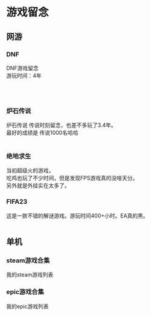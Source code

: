 # 游戏留念
## 网游
### DNF
DNF游戏留念<br />
游玩时间：4年

<img _src="https://pcsdata.baidu.com/thumbnail/3a34cc89fk036aa99dcd56f3fa783ea7?fid=1103391745831-16051585-103289759123332&rt=pr&sign=FDTAER-yUdy3dSFZ0SVxtzShv1zcMqd-aUIFj8q3W%2BJFsg%2BHJQsJgeMDhhU%3D&expires=48h&chkv=0&chkbd=0&chkpc=&dp-logid=8686601713191425635&dp-callid=0&time=1687680000&bus_no=26&size=c1600_u1600&quality=100&vuk=-&ft=video" :src="$withBase('/loading.jpg')" width="100%" />
<img _src="https://pcsdata.baidu.com/thumbnail/393ddd096j2b42fe9eaf0d259b718fe5?fid=1103391745831-16051585-316396519307244&rt=pr&sign=FDTAER-yUdy3dSFZ0SVxtzShv1zcMqd-3u2THzz7nInNfKIFx1Qpl8bkQxI%3D&expires=48h&chkv=0&chkbd=0&chkpc=&dp-logid=8686601713191425635&dp-callid=0&time=1687680000&bus_no=26&size=c1600_u1600&quality=100&vuk=-&ft=video" :src="$withBase('/loading.jpg')" width="100%" />
<img _src="https://pcsdata.baidu.com/thumbnail/addf0618agd3b2ed80b2af1fca438341?fid=1103391745831-16051585-921690859825134&rt=pr&sign=FDTAER-yUdy3dSFZ0SVxtzShv1zcMqd-yTQ%2F85v7FtdI9HhymP2XZhcw1bc%3D&expires=48h&chkv=0&chkbd=0&chkpc=&dp-logid=8686601713191425635&dp-callid=0&time=1687680000&bus_no=26&size=c1600_u1600&quality=100&vuk=-&ft=video" :src="$withBase('/loading.jpg')" width="100%" />
<img _src="https://pcsdata.baidu.com/thumbnail/3a893d4fftbb0520a027f852082aaaf0?fid=1103391745831-16051585-544476953973102&rt=pr&sign=FDTAER-yUdy3dSFZ0SVxtzShv1zcMqd-1ehV15zYMEq4C0xta2CQJlWMDzE%3D&expires=48h&chkv=0&chkbd=0&chkpc=&dp-logid=8686601713191425635&dp-callid=0&time=1687680000&bus_no=26&size=c1600_u1600&quality=100&vuk=-&ft=video" :src="$withBase('/loading.jpg')" width="100%" />
<img _src="https://pcsdata.baidu.com/thumbnail/1bb620969h6740749baa95ed1c7d9337?fid=1103391745831-16051585-449125061075484&rt=pr&sign=FDTAER-yUdy3dSFZ0SVxtzShv1zcMqd-19klZZxwLEo438lWMSCMexjB8TQ%3D&expires=48h&chkv=0&chkbd=0&chkpc=&dp-logid=8686601713191425635&dp-callid=0&time=1687680000&bus_no=26&size=c1600_u1600&quality=100&vuk=-&ft=video" :src="$withBase('/loading.jpg')" width="100%" />
<img _src="https://pcsdata.baidu.com/thumbnail/909b0aa16lb1ca2eeb604860541bbb78?fid=1103391745831-16051585-782883761572873&rt=pr&sign=FDTAER-yUdy3dSFZ0SVxtzShv1zcMqd-jwguJYMdR2FT9aQxw3D5oQWDKnI%3D&expires=48h&chkv=0&chkbd=0&chkpc=&dp-logid=8686601713191425635&dp-callid=0&time=1687680000&bus_no=26&size=c1600_u1600&quality=100&vuk=-&ft=video" :src="$withBase('/loading.jpg')" width="100%" />
<img _src="https://pcsdata.baidu.com/thumbnail/18804806el71fe56f15004afb6ed6342?fid=1103391745831-16051585-387471360580791&rt=pr&sign=FDTAER-yUdy3dSFZ0SVxtzShv1zcMqd-mEQXVl%2FhB8azQkv22J4%2B3dEN6pY%3D&expires=48h&chkv=0&chkbd=0&chkpc=&dp-logid=8686601713191425635&dp-callid=0&time=1687680000&bus_no=26&size=c1600_u1600&quality=100&vuk=-&ft=video" :src="$withBase('/loading.jpg')" width="100%" />
<img _src="https://pcsdata.baidu.com/thumbnail/af8a80d21n24427311e638434c01ce7a?fid=1103391745831-16051585-362565446759186&rt=pr&sign=FDTAER-yUdy3dSFZ0SVxtzShv1zcMqd-FEdrQ71eGFmtfu%2BN7yHLBUV6FjM%3D&expires=48h&chkv=0&chkbd=0&chkpc=&dp-logid=8686601713191425635&dp-callid=0&time=1687680000&bus_no=26&size=c1600_u1600&quality=100&vuk=-&ft=video" :src="$withBase('/loading.jpg')" width="100%" />
<img _src="https://pcsdata.baidu.com/thumbnail/7260239c7pcdcdb9c41fc40412113f74?fid=1103391745831-16051585-213565253379627&rt=pr&sign=FDTAER-yUdy3dSFZ0SVxtzShv1zcMqd-1jHWY4rSkX4v2CaArzzRJGJUoLU%3D&expires=48h&chkv=0&chkbd=0&chkpc=&dp-logid=8686601713191425635&dp-callid=0&time=1687680000&bus_no=26&size=c1600_u1600&quality=100&vuk=-&ft=video" :src="$withBase('/loading.jpg')" width="100%" />
<img _src="https://pcsdata.baidu.com/thumbnail/cce65b3d5mc63faa734b2edaafa9a5f6?fid=1103391745831-16051585-67056322100544&rt=pr&sign=FDTAER-yUdy3dSFZ0SVxtzShv1zcMqd-3QaommMyB7N8Eer4zLZdrk7nFKE%3D&expires=48h&chkv=0&chkbd=0&chkpc=&dp-logid=8686601713191425635&dp-callid=0&time=1687680000&bus_no=26&size=c1600_u1600&quality=100&vuk=-&ft=video" :src="$withBase('/loading.jpg')" width="49%" />
<img _src="https://pcsdata.baidu.com/thumbnail/ce50383e5g7e7a245bcfe735ca9dda63?fid=1103391745831-16051585-52154488554796&rt=pr&sign=FDTAER-yUdy3dSFZ0SVxtzShv1zcMqd-dJi68ZIEnTuEEqxJs4chKGOaa4g%3D&expires=48h&chkv=0&chkbd=0&chkpc=&dp-logid=8686601713191425635&dp-callid=0&time=1687680000&bus_no=26&size=c1600_u1600&quality=100&vuk=-&ft=video" :src="$withBase('/loading.jpg')" width="49%" />
<img _src="https://pcsdata.baidu.com/thumbnail/64469e96cq62c4a27fff75b223496575?fid=1103391745831-16051585-791433242646771&rt=pr&sign=FDTAER-yUdy3dSFZ0SVxtzShv1zcMqd-hisugMATaoB40dHw%2FN2Wj2cRqWQ%3D&expires=48h&chkv=0&chkbd=0&chkpc=&dp-logid=8686601713191425635&dp-callid=0&time=1687680000&bus_no=26&size=c1600_u1600&quality=100&vuk=-&ft=video" :src="$withBase('/loading.jpg')" width="49%" />
<img _src="https://pcsdata.baidu.com/thumbnail/d5f2ca956v9168716c487b74ccbf1ed0?fid=1103391745831-16051585-550039085791525&rt=pr&sign=FDTAER-yUdy3dSFZ0SVxtzShv1zcMqd-mZz4IXAuOgIU%2BmM95Vya4kpqpto%3D&expires=48h&chkv=0&chkbd=0&chkpc=&dp-logid=8686601713191425635&dp-callid=0&time=1687680000&bus_no=26&size=c1600_u1600&quality=100&vuk=-&ft=video" :src="$withBase('/loading.jpg')" width="49%" />




### 炉石传说
炉石传说 传说时刻留念，也差不多玩了3.4年。<br />
最好的成绩是 传说1000名哈哈<br />
<img _src="$withBase('https://pcsdata.baidu.com/thumbnail/04d443ccdv7da8ed25f3738fd6f1227c?fid=1103391745831-16051585-119375124316477&rt=pr&sign=FDTAER-yUdy3dSFZ0SVxtzShv1zcMqd-foxACNbuXKrSh26tVR13lr9RCNQ%3D&expires=48h&chkv=0&chkbd=0&chkpc=&dp-logid=8686780026765140575&dp-callid=0&time=1687680000&bus_no=26&size=c1600_u1600&quality=100&vuk=-&ft=video" :src="$withBase('/loading.jpg')" width="49%" />
<img _src="https://pcsdata.baidu.com/thumbnail/13a0204b0v6664edd882748926642017?fid=1103391745831-16051585-1083338298679014&rt=pr&sign=FDTAER-yUdy3dSFZ0SVxtzShv1zcMqd-vwfX1r5UH9a4s9jPr%2BEEs%2BqJ0RI%3D&expires=48h&chkv=0&chkbd=0&chkpc=&dp-logid=8686780026765140575&dp-callid=0&time=1687680000&bus_no=26&size=c1600_u1600&quality=100&vuk=-&ft=video" :src="$withBase('/loading.jpg')" width="49%" />
<img _src="https://pcsdata.baidu.com/thumbnail/418869055l6599eba299ae97f1bc9a39?fid=1103391745831-16051585-1002402450924563&rt=pr&sign=FDTAER-yUdy3dSFZ0SVxtzShv1zcMqd-lKpZxKPCj5z%2FEXNfFFi9Cd1ozVU%3D&expires=48h&chkv=0&chkbd=0&chkpc=&dp-logid=8686780026765140575&dp-callid=0&time=1687680000&bus_no=26&size=c1600_u1600&quality=100&vuk=-&ft=video" :src="$withBase('/loading.jpg')" width="100%" />
<img _src="https://pcsdata.baidu.com/thumbnail/42d927cf4pe69e3520af4e114181245e?fid=1103391745831-16051585-636923976326634&rt=pr&sign=FDTAER-yUdy3dSFZ0SVxtzShv1zcMqd-OmhQVTWCAqvTf7GD5W3gCc5Ty7s%3D&expires=48h&chkv=0&chkbd=0&chkpc=&dp-logid=8686780026765140575&dp-callid=0&time=1687680000&bus_no=26&size=c1600_u1600&quality=100&vuk=-&ft=video" :src="$withBase('/loading.jpg')" width="100%" />
<img _src="https://pcsdata.baidu.com/thumbnail/1bc43200auc2f7474f3c29fa33808ebf?fid=1103391745831-16051585-575362443888040&rt=pr&sign=FDTAER-yUdy3dSFZ0SVxtzShv1zcMqd-Vzp1h7VB8qR%2BKrV%2F6U0jV2MBth0%3D&expires=48h&chkv=0&chkbd=0&chkpc=&dp-logid=8686780026765140575&dp-callid=0&time=1687680000&bus_no=26&size=c1600_u1600&quality=100&vuk=-&ft=video" :src="$withBase('/loading.jpg')" width="100%" />
<img _src="https://pcsdata.baidu.com/thumbnail/2d511f2f0hab91576539a5433f77d86c?fid=1103391745831-16051585-469108667952612&rt=pr&sign=FDTAER-yUdy3dSFZ0SVxtzShv1zcMqd-PkzUWLK%2BM5PLmxMPsRAkQfmpmWg%3D&expires=48h&chkv=0&chkbd=0&chkpc=&dp-logid=8686780026765140575&dp-callid=0&time=1687680000&bus_no=26&size=c1600_u1600&quality=100&vuk=-&ft=video" :src="$withBase('/loading.jpg')" width="100%" />
<img _src="https://pcsdata.baidu.com/thumbnail/003e6d833n4f981c921e960de0f34f21?fid=1103391745831-16051585-405651051891426&rt=pr&sign=FDTAER-yUdy3dSFZ0SVxtzShv1zcMqd-ZT93fUtxQLOaUC7FfqsC91X2jZE%3D&expires=48h&chkv=0&chkbd=0&chkpc=&dp-logid=8686780026765140575&dp-callid=0&time=1687680000&bus_no=26&size=c1600_u1600&quality=100&vuk=-&ft=video" :src="$withBase('/loading.jpg')" width="100%" />
<img _src="https://pcsdata.baidu.com/thumbnail/bc8b181delaa7fbf18af1d882e889f3e?fid=1103391745831-16051585-319491382941973&rt=pr&sign=FDTAER-yUdy3dSFZ0SVxtzShv1zcMqd-gIXrMvJWkptEv0Q4sTtvh%2FKHqmc%3D&expires=48h&chkv=0&chkbd=0&chkpc=&dp-logid=8686780026765140575&dp-callid=0&time=1687680000&bus_no=26&size=c1600_u1600&quality=100&vuk=-&ft=video" :src="$withBase('/loading.jpg')" width="100%" />

### 绝地求生
当初超级火的游戏，<br />
吃鸡也玩了不少时间，但是发现FPS游戏真的没啥天分。<br/>
另外就是外挂实在太多了。
<img _src="https://pcsdata.baidu.com/thumbnail/bdfda8a83pabd1ed6c6d56c40a2f8bc7?fid=1103391745831-16051585-4692691775334&rt=pr&sign=FDTAER-yUdy3dSFZ0SVxtzShv1zcMqd-AYnECvfRo4K3CU%2BFAjH7nyqPPGM%3D&expires=48h&chkv=0&chkbd=0&chkpc=&dp-logid=8686814303956561343&dp-callid=0&time=1687680000&bus_no=26&size=c1600_u1600&quality=100&vuk=-&ft=video" :src="$withBase('/loading.jpg')" width="100%" />
<img _src="https://pcsdata.baidu.com/thumbnail/7dec96c66jc9bf81a5e3b0e544e41a90?fid=1103391745831-16051585-1096856903891281&rt=pr&sign=FDTAER-yUdy3dSFZ0SVxtzShv1zcMqd-CkxNKpDadQQG0KPltv6x3nLaXL0%3D&expires=48h&chkv=0&chkbd=0&chkpc=&dp-logid=8686814303956561343&dp-callid=0&time=1687680000&bus_no=26&size=c1600_u1600&quality=100&vuk=-&ft=video" :src="$withBase('/loading.jpg')" width="100%" />
<img _src="https://pcsdata.baidu.com/thumbnail/9ddf70374g760b0191f876e2d03bd7b2?fid=1103391745831-16051585-1080067739977161&rt=pr&sign=FDTAER-yUdy3dSFZ0SVxtzShv1zcMqd-ZpEXzh%2Bowfkinwp8aF%2FoYkfgfjA%3D&expires=48h&chkv=0&chkbd=0&chkpc=&dp-logid=8686814303956561343&dp-callid=0&time=1687680000&bus_no=26&size=c1600_u1600&quality=100&vuk=-&ft=video" :src="$withBase('/loading.jpg')" width="100%" />
<img _src="https://pcsdata.baidu.com/thumbnail/8418b5608s6bf7440a50257ce9a569d7?fid=1103391745831-16051585-976907521234247&rt=pr&sign=FDTAER-yUdy3dSFZ0SVxtzShv1zcMqd-v7SBkpW1SAPHApj8bYHpRO9H9uc%3D&expires=48h&chkv=0&chkbd=0&chkpc=&dp-logid=8686814303956561343&dp-callid=0&time=1687680000&bus_no=26&size=c1600_u1600&quality=100&vuk=-&ft=video" :src="$withBase('/loading.jpg')" width="100%" />
<img _src="https://pcsdata.baidu.com/thumbnail/ccff526b9h7eaa88db6283dc4993c5de?fid=1103391745831-16051585-944440782010710&rt=pr&sign=FDTAER-yUdy3dSFZ0SVxtzShv1zcMqd-lmfHm7BUBxIbKVRkKu1W2EhfYUg%3D&expires=48h&chkv=0&chkbd=0&chkpc=&dp-logid=8686814303956561343&dp-callid=0&time=1687680000&bus_no=26&size=c1600_u1600&quality=100&vuk=-&ft=video" :src="$withBase('/loading.jpg')" width="100%" />
<img _src="https://pcsdata.baidu.com/thumbnail/8d060a8f8me3ac4a401ca9ef9e7f4e9d?fid=1103391745831-16051585-904613483850017&rt=pr&sign=FDTAER-yUdy3dSFZ0SVxtzShv1zcMqd-5pCPOdmW40UKc8BlPmpkxC1lwzA%3D&expires=48h&chkv=0&chkbd=0&chkpc=&dp-logid=8686814303956561343&dp-callid=0&time=1687680000&bus_no=26&size=c1600_u1600&quality=100&vuk=-&ft=video" :src="$withBase('/loading.jpg')" width="100%" />
<img _src="https://pcsdata.baidu.com/thumbnail/5ede6bd4akc29da7e583eb2f741e5422?fid=1103391745831-16051585-665928189138152&rt=pr&sign=FDTAER-yUdy3dSFZ0SVxtzShv1zcMqd-uMkZD84M%2BcTVDyt4WEHWHBaiyGY%3D&expires=48h&chkv=0&chkbd=0&chkpc=&dp-logid=8686814303956561343&dp-callid=0&time=1687680000&bus_no=26&size=c1600_u1600&quality=100&vuk=-&ft=video" :src="$withBase('/loading.jpg')" width="100%" />
<img _src="https://pcsdata.baidu.com/thumbnail/8d5844219j6af3297a65ad8e48a8e63d?fid=1103391745831-16051585-657843963919047&rt=pr&sign=FDTAER-yUdy3dSFZ0SVxtzShv1zcMqd-thGGyhyWPIzeprfoy7IhJlqMQJE%3D&expires=48h&chkv=0&chkbd=0&chkpc=&dp-logid=8686814303956561343&dp-callid=0&time=1687680000&bus_no=26&size=c1600_u1600&quality=100&vuk=-&ft=video" :src="$withBase('/loading.jpg')" width="100%" />
<img _src="https://pcsdata.baidu.com/thumbnail/32225bab3n2b12d92365dce177cc8129?fid=1103391745831-16051585-549530873873056&rt=pr&sign=FDTAER-yUdy3dSFZ0SVxtzShv1zcMqd-Hokji2QRqc0uxO5%2FrAkfDNhTIos%3D&expires=48h&chkv=0&chkbd=0&chkpc=&dp-logid=8686814303956561343&dp-callid=0&time=1687680000&bus_no=26&size=c1600_u1600&quality=100&vuk=-&ft=video" :src="$withBase('/loading.jpg')" width="100%" />
<img _src="https://pcsdata.baidu.com/thumbnail/4944c047ft4e5b7013771440b04093b7?fid=1103391745831-16051585-545827557365723&rt=pr&sign=FDTAER-yUdy3dSFZ0SVxtzShv1zcMqd-Wx3vEW%2BNhFz88sAfusvvB0Gx2eM%3D&expires=48h&chkv=0&chkbd=0&chkpc=&dp-logid=8686814303956561343&dp-callid=0&time=1687680000&bus_no=26&size=c1600_u1600&quality=100&vuk=-&ft=video" :src="$withBase('/loading.jpg')" width="100%" />
<img _src="https://pcsdata.baidu.com/thumbnail/72f374345me42e1311f100e429825e27?fid=1103391745831-16051585-390114580824190&rt=pr&sign=FDTAER-yUdy3dSFZ0SVxtzShv1zcMqd-ENguFgjgZAg3zk0N16WP9EWdu1c%3D&expires=48h&chkv=0&chkbd=0&chkpc=&dp-logid=8686814303956561343&dp-callid=0&time=1687680000&bus_no=26&size=c1600_u1600&quality=100&vuk=-&ft=video" :src="$withBase('/loading.jpg')" width="100%" />
<img _src="https://pcsdata.baidu.com/thumbnail/467da957epf1a388a2429f6f09ce14f7?fid=1103391745831-16051585-388379948860212&rt=pr&sign=FDTAER-yUdy3dSFZ0SVxtzShv1zcMqd-p9MqbJmcWPfpFca02KOG6dSGkoo%3D&expires=48h&chkv=0&chkbd=0&chkpc=&dp-logid=8686814303956561343&dp-callid=0&time=1687680000&bus_no=26&size=c1600_u1600&quality=100&vuk=-&ft=video" :src="$withBase('/loading.jpg')" width="100%" />
<img _src="https://pcsdata.baidu.com/thumbnail/fa6fb7a7esbe8b53043b2dab97c8c029?fid=1103391745831-16051585-301725149833628&rt=pr&sign=FDTAER-yUdy3dSFZ0SVxtzShv1zcMqd-%2BFbHO%2BFrp3TnX4ZYeQWCMxTMFUA%3D&expires=48h&chkv=0&chkbd=0&chkpc=&dp-logid=8686814303956561343&dp-callid=0&time=1687680000&bus_no=26&size=c1600_u1600&quality=100&vuk=-&ft=video" :src="$withBase('/loading.jpg')" width="100%" />
<img _src="https://pcsdata.baidu.com/thumbnail/3fe0d603em733cf287fbc5870539f855?fid=1103391745831-16051585-163930794650593&rt=pr&sign=FDTAER-yUdy3dSFZ0SVxtzShv1zcMqd-NYOPjktQWzx9eCf9hz9A8YDoWKI%3D&expires=48h&chkv=0&chkbd=0&chkpc=&dp-logid=8686814303956561343&dp-callid=0&time=1687680000&bus_no=26&size=c1600_u1600&quality=100&vuk=-&ft=video" :src="$withBase('/loading.jpg')" width="100%" />
<img _src="https://pcsdata.baidu.com/thumbnail/5f124e369rb45147ea229f43f1783c6d?fid=1103391745831-16051585-158587865837228&rt=pr&sign=FDTAER-yUdy3dSFZ0SVxtzShv1zcMqd-lRWfwmPopbPn5NkHH%2FB5uf6It8I%3D&expires=48h&chkv=0&chkbd=0&chkpc=&dp-logid=8686814303956561343&dp-callid=0&time=1687680000&bus_no=26&size=c1600_u1600&quality=100&vuk=-&ft=video" :src="$withBase('/loading.jpg')" width="100%" />
<img _src="https://pcsdata.baidu.com/thumbnail/4ff6e3182i350760a56b6105709124b9?fid=1103391745831-16051585-121549664023658&rt=pr&sign=FDTAER-yUdy3dSFZ0SVxtzShv1zcMqd-1Cm%2Bj1vVI7la3GPAzVV5jq6RiD0%3D&expires=48h&chkv=0&chkbd=0&chkpc=&dp-logid=8686814303956561343&dp-callid=0&time=1687680000&bus_no=26&size=c1600_u1600&quality=100&vuk=-&ft=video" :src="$withBase('/loading.jpg')" width="100%" />
<img _src="https://pcsdata.baidu.com/thumbnail/fe411ce28m6f9f172a116b394d689a26?fid=1103391745831-16051585-47021310203887&rt=pr&sign=FDTAER-yUdy3dSFZ0SVxtzShv1zcMqd-vJw%2Fg51gint%2FMbJdvD53Kj%2BfUwE%3D&expires=48h&chkv=0&chkbd=0&chkpc=&dp-logid=8686814303956561343&dp-callid=0&time=1687680000&bus_no=26&size=c1600_u1600&quality=100&vuk=-&ft=video" :src="$withBase('/loading.jpg')" width="100%" />
<img _src="https://pcsdata.baidu.com/thumbnail/6aa213361nb8e0cd9ae3308ba860c209?fid=1103391745831-16051585-38958517661332&rt=pr&sign=FDTAER-yUdy3dSFZ0SVxtzShv1zcMqd-Fv5z3%2BwUZE2BR4WJOTn7Iu0uTz8%3D&expires=48h&chkv=0&chkbd=0&chkpc=&dp-logid=8686814303956561343&dp-callid=0&time=1687680000&bus_no=26&size=c1600_u1600&quality=100&vuk=-&ft=video" :src="$withBase('/loading.jpg')" width="100%" />

### FIFA23
这是一款不错的解谜游戏。游玩时间400+小时。EA真的黑。<br />

<img _src="https://pcsdata.baidu.com/thumbnail/70c590e0bidd3a2b6f5d675977577189?fid=1103391745831-16051585-518657156241209&rt=pr&sign=FDTAER-yUdy3dSFZ0SVxtzShv1zcMqd-%2FLsTzCQJtkseL9erndES%2BPMLS6Q%3D&expires=48h&chkv=0&chkbd=0&chkpc=&dp-logid=8686862297543391248&dp-callid=0&time=1687683600&bus_no=26&size=c1600_u1600&quality=100&vuk=-&ft=video" :src="$withBase('/loading.jpg')" width="100%" />
<img _src="https://pcsdata.baidu.com/thumbnail/aa98cd864lb0f69ea5e4f5271402e463?fid=1103391745831-16051585-384779865237996&rt=pr&sign=FDTAER-yUdy3dSFZ0SVxtzShv1zcMqd-gx8iUA1VFEnxRikekPv%2BPCT0%2B6s%3D&expires=48h&chkv=0&chkbd=0&chkpc=&dp-logid=8686862297543391248&dp-callid=0&time=1687683600&bus_no=26&size=c1600_u1600&quality=100&vuk=-&ft=video" :src="$withBase('/loading.jpg')" width="100%" />
<img _src="https://pcsdata.baidu.com/thumbnail/89cb3d69ei94f3f644cf1c74da93e6fa?fid=1103391745831-16051585-920434233320632&rt=pr&sign=FDTAER-yUdy3dSFZ0SVxtzShv1zcMqd-lyKUrCtlkzC9OKRfwCsdLCMkukE%3D&expires=48h&chkv=0&chkbd=0&chkpc=&dp-logid=8686862297543391248&dp-callid=0&time=1687683600&bus_no=26&size=c1600_u1600&quality=100&vuk=-&ft=video" :src="$withBase('/loading.jpg')" width="100%" />
<img _src="https://pcsdata.baidu.com/thumbnail/08c5a7f9aob811352b066d9e9f8dbbe9?fid=1103391745831-16051585-706448944524692&rt=pr&sign=FDTAER-yUdy3dSFZ0SVxtzShv1zcMqd-PJW4j%2F%2FGzF0cp2nd1%2BExmDVZPgo%3D&expires=48h&chkv=0&chkbd=0&chkpc=&dp-logid=8686862297543391248&dp-callid=0&time=1687683600&bus_no=26&size=c1600_u1600&quality=100&vuk=-&ft=video" :src="$withBase('/loading.jpg')" width="100%" />
<img _src="https://pcsdata.baidu.com/thumbnail/70a318e07gac5459716f4ee11d74d4dc?fid=1103391745831-16051585-698101141171406&rt=pr&sign=FDTAER-yUdy3dSFZ0SVxtzShv1zcMqd-%2BI1amN%2F09cYUwVTVMiu%2FzHVpF5o%3D&expires=48h&chkv=0&chkbd=0&chkpc=&dp-logid=8686862297543391248&dp-callid=0&time=1687683600&bus_no=26&size=c1600_u1600&quality=100&vuk=-&ft=video" :src="$withBase('/loading.jpg')" width="100%" />
<img _src="https://pcsdata.baidu.com/thumbnail/646fc256epd9fc2236033c48b219aedc?fid=1103391745831-16051585-616255530024370&rt=pr&sign=FDTAER-yUdy3dSFZ0SVxtzShv1zcMqd-RYEEHtSKLJ9WYUxXUjoSdoxVKLk%3D&expires=48h&chkv=0&chkbd=0&chkpc=&dp-logid=8686862297543391248&dp-callid=0&time=1687683600&bus_no=26&size=c1600_u1600&quality=100&vuk=-&ft=video" :src="$withBase('/loading.jpg')" width="100%" />
<img _src="https://pcsdata.baidu.com/thumbnail/4c816b856va54a577c96887f378e55b2?fid=1103391745831-16051585-580533263716444&rt=pr&sign=FDTAER-yUdy3dSFZ0SVxtzShv1zcMqd-dkC62JOXYVGAAWOkj3MeReCPZpo%3D&expires=48h&chkv=0&chkbd=0&chkpc=&dp-logid=8686862297543391248&dp-callid=0&time=1687683600&bus_no=26&size=c1600_u1600&quality=100&vuk=-&ft=video" :src="$withBase('/loading.jpg')" width="100%" />
<img _src="https://pcsdata.baidu.com/thumbnail/7326b2b10oaf6437251e702dc890846c?fid=1103391745831-16051585-548859561123233&rt=pr&sign=FDTAER-yUdy3dSFZ0SVxtzShv1zcMqd-byn6DgHznz40Dy9Miu0CDXVAh4Q%3D&expires=48h&chkv=0&chkbd=0&chkpc=&dp-logid=8686862297543391248&dp-callid=0&time=1687683600&bus_no=26&size=c1600_u1600&quality=100&vuk=-&ft=video" :src="$withBase('/loading.jpg')" width="100%" />

## 单机
### steam游戏合集
我的steam游戏列表
<img _src="https://pcsdata.baidu.com/thumbnail/270742e80o488e5c9aa93e3c07fae97a?fid=1103391745831-16051585-21127785892221&rt=pr&sign=FDTAER-yUdy3dSFZ0SVxtzShv1zcMqd-2RZIeSpmuQfJrMU6Pnw2YFTUvVQ%3D&expires=48h&chkv=0&chkbd=0&chkpc=&dp-logid=8686910993095700029&dp-callid=0&time=1687683600&bus_no=26&size=c1600_u1600&quality=100&vuk=-&ft=video" :src="$withBase('/loading.jpg')" width="100%" />
<img _src="https://pcsdata.baidu.com/thumbnail/71fce4267oe12f27340044c625003183?fid=1103391745831-16051585-100367210317891&rt=pr&sign=FDTAER-yUdy3dSFZ0SVxtzShv1zcMqd-BwQmM%2FxE8J6lsZ8tcGgmTeAbvnE%3D&expires=48h&chkv=0&chkbd=0&chkpc=&dp-logid=8686910993095700029&dp-callid=0&time=1687683600&bus_no=26&size=c1600_u1600&quality=100&vuk=-&ft=video" :src="$withBase('/loading.jpg')" width="100%" />

### epic游戏合集
我的epic游戏列表
<img _src="https://pcsdata.baidu.com/thumbnail/dfbbf0856s3ad3a9b5d58f70b5d27a98?fid=1103391745831-16051585-703897252694587&rt=pr&sign=FDTAER-yUdy3dSFZ0SVxtzShv1zcMqd-qp5CIBPwhdyYWO%2Fdl8RbLrtsDP4%3D&expires=48h&chkv=0&chkbd=0&chkpc=&dp-logid=8686910993095700029&dp-callid=0&time=1687683600&bus_no=26&size=c1600_u1600&quality=100&vuk=-&ft=video" :src="$withBase('/loading.jpg')" width="100%" />
<img _src="https://pcsdata.baidu.com/thumbnail/15fe48c85q8c43112a0fa20d2fd1aea1?fid=1103391745831-16051585-709577526921412&rt=pr&sign=FDTAER-yUdy3dSFZ0SVxtzShv1zcMqd-%2BVT4942s6pWXvw559PBhufITF7k%3D&expires=48h&chkv=0&chkbd=0&chkpc=&dp-logid=8686910993095700029&dp-callid=0&time=1687683600&bus_no=26&size=c1600_u1600&quality=100&vuk=-&ft=video" :src="$withBase('/loading.jpg')" width="100%" />